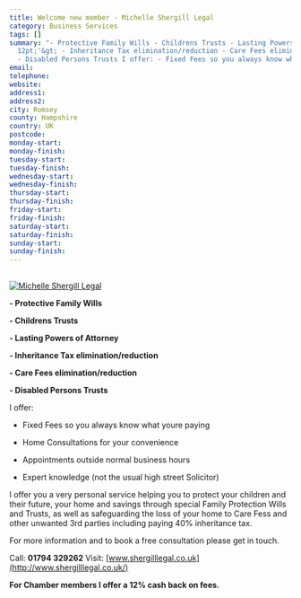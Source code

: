 ```yaml
---
title: Welcome new member - Michelle Shergill Legal
category: Business Services
tags: []
summary: "- Protective Family Wills - Childrens Trusts - Lasting Powers of Attorneyfont-size:
  12pt;'&gt; - Inheritance Tax elimination/reduction - Care Fees elimination/reduction
  - Disabled Persons Trusts I offer: - Fixed Fees so you always know what youre pa"
email: 
telephone: 
website: 
address1: 
address2: 
city: Romsey
county: Hampshire
country: UK
postcode: 
monday-start: 
monday-finish: 
tuesday-start: 
tuesday-finish: 
wednesday-start: 
wednesday-finish: 
thursday-start: 
thursday-finish: 
friday-start: 
friday-finish: 
saturday-start: 
saturday-finish: 
sunday-start: 
sunday-finish: 
---
```

## 

 [![Michelle Shergill Legal](media/k2/items/cache/5fd45095a868b007b05013834dba7a95_M.jpg)](media/k2/items/cache/5fd45095a868b007b05013834dba7a95_XL.jpg "Click to preview image")

**- Protective Family Wills**

**- Childrens Trusts**

**- Lasting Powers of Attorney**

**- Inheritance Tax elimination/reduction**

**- Care Fees elimination/reduction**

**- Disabled Persons Trusts**

I offer:

- Fixed Fees so you always know what youre paying

- Home Consultations for your convenience

- Appointments outside normal business hours

- Expert knowledge (not the usual high street Solicitor)

I offer you a very personal service helping you to protect your children and their future, your home and savings through special Family Protection Wills and Trusts, as well as safeguarding the loss of your home to Care Fess and other unwanted 3rd parties including paying 40% inheritance tax.

For more information and to book a free consultation please get in touch. 

Call: **01794 329262** Visit: [www.shergilllegal.co.uk](http://www.shergilllegal.co.uk/)

**For Chamber members I offer a 12% cash back on fees.**

